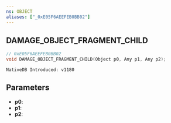 ```yaml
---
ns: OBJECT
aliases: ["_0xE05F6AEEFEB0BB02"]
---
```

## DAMAGE_OBJECT_FRAGMENT_CHILD

```c
// 0xE05F6AEEFEB0BB02
void DAMAGE_OBJECT_FRAGMENT_CHILD(Object p0, Any p1, Any p2);
```

```
NativeDB Introduced: v1180
```

## Parameters
* **p0**:
* **p1**:
* **p2**:
